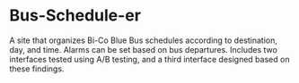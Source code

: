 # Bus-Schedule-er
A site that organizes Bi-Co Blue Bus schedules according to destination, day, and time. Alarms can be set based on bus departures. Includes two  interfaces tested using A/B testing, and a third interface designed based  on these findings.
